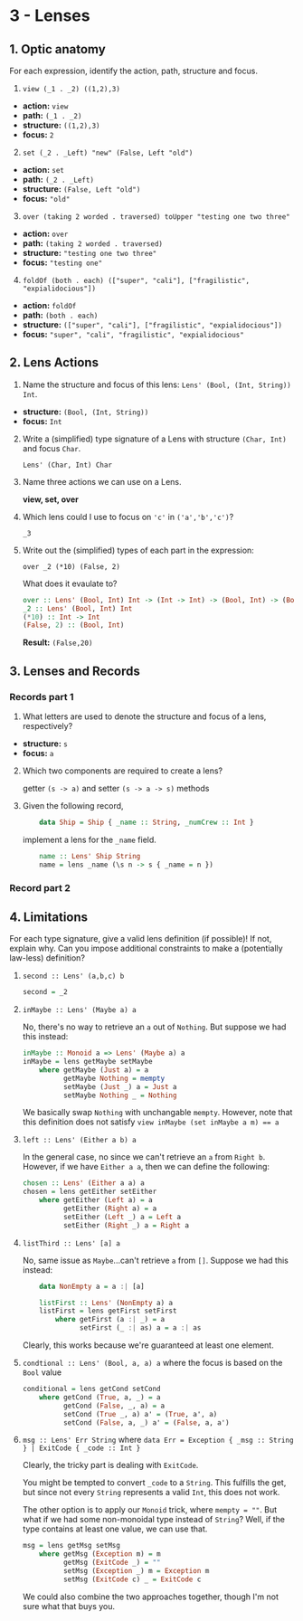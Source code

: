 # 3 - Lenses

## 1. Optic anatomy

For each expression, identify the action, path, structure and focus.

1. `view (_1 . _2) ((1,2),3)`
  - __action:__ `view`
  - __path:__ `(_1 . _2)`
  - __structure:__ `((1,2),3)`
  - __focus:__ `2`

2. `set (_2 . _Left) "new" (False, Left "old")`
  - __action:__ `set`
  - __path:__ `(_2 . _Left)`
  - __structure:__ `(False, Left "old")`
  - __focus:__ `"old"`

3. `over (taking 2 worded . traversed) toUpper "testing one two three"`
  - __action:__ `over`
  - __path:__ `(taking 2 worded . traversed)`
  - __structure:__ `"testing one two three"`
  - __focus:__ `"testing one"`

4. `foldOf (both . each) (["super", "cali"], ["fragilistic", "expialidocious"])`
  - __action:__ `foldOf`
  - __path:__ `(both . each)`
  - __structure:__ `(["super", "cali"], ["fragilistic", "expialidocious"])`
  - __focus:__ `"super", "cali", "fragilistic", "expialidocious"`

## 2. Lens Actions

1. Name the structure and focus of this lens: `Lens' (Bool, (Int, String)) Int`.
  - __structure:__ `(Bool, (Int, String))`
  - __focus:__ `Int`

2. Write a (simplified) type signature of a Lens with structure `(Char, Int)` and focus `Char`.

    `Lens' (Char, Int) Char`

3. Name three actions we can use on a Lens.

    __view, set, over__

4. Which lens could I use to focus on `'c'` in `('a','b','c')`?

    `_3`

5. Write out the (simplified) types of each part in the expression: 

    `over _2 (*10) (False, 2)`

    What does it evaulate to?

    ```haskell
    over :: Lens' (Bool, Int) Int -> (Int -> Int) -> (Bool, Int) -> (Bool, Int)
    _2 :: Lens' (Bool, Int) Int
    (*10) :: Int -> Int
    (False, 2) :: (Bool, Int)
    ```
    __Result:__ `(False,20)`

## 3. Lenses and Records

### Records part 1

1. What letters are used to denote the structure and focus of a lens, respectively?
  - __structure:__ `s`
  - __focus:__ `a`

2. Which two components are required to create a lens?

    getter `(s -> a)` and setter `(s -> a -> s)` methods

3. Given the following record, 

    ```haskell
        data Ship = Ship { _name :: String, _numCrew :: Int }
    ```

    implement a lens for the `_name` field.

    ```haskell
        name :: Lens' Ship String
        name = lens _name (\s n -> s { _name = n })
    ```

### Record part 2


## 4. Limitations

For each type signature, give a valid lens definition (if possible)!
If not, explain why. Can you impose additional constraints to make a (potentially law-less) definition? 

1. `second :: Lens' (a,b,c) b`

    ```haskell
    second = _2
    ```

2. `inMaybe :: Lens' (Maybe a) a`

    No, there's no way to retrieve an `a` out of `Nothing`. But suppose we had this instead:

    ```haskell
    inMaybe :: Monoid a => Lens' (Maybe a) a
    inMaybe = lens getMaybe setMaybe
        where getMaybe (Just a) = a
              getMaybe Nothing = mempty
              setMaybe (Just _) a = Just a
              setMaybe Nothing _ = Nothing
    ```

    We basically swap `Nothing` with unchangable `mempty`.
    However, note that this definition does not satisfy `view inMaybe (set inMaybe a m) == a` 

3. `left :: Lens' (Either a b) a`

    In the general case, no since we can't retrieve an `a` from `Right b`.
    However, if we have `Either a a`, then we can define the following:

    ```haskell
    chosen :: Lens' (Either a a) a
    chosen = lens getEither setEither
        where getEither (Left a) = a
              getEither (Right a) = a
              setEither (Left _) a = Left a
              setEither (Right _) a = Right a
    ```

4. `listThird :: Lens' [a] a`

    No, same issue as `Maybe`...can't retrieve `a` from `[]`. 
    Suppose we had this instead:

    ```haskell
        data NonEmpty a = a :| [a]

        listFirst :: Lens' (NonEmpty a) a
        listFirst = lens getFirst setFirst
            where getFirst (a :| _) = a
                  setFirst (_ :| as) a = a :| as
    ```

    Clearly, this works because we're guaranteed at least one element.

5. `condtional :: Lens' (Bool, a, a) a` where the focus is based on the `Bool` value

    ```haskell
    conditional = lens getCond setCond
        where getCond (True, a, _) = a
              getCond (False, _, a) = a
              setCond (True _, a) a' = (True, a', a)
              setCond (False, a, _) a' = (False, a, a')
    ```

6. `msg :: Lens' Err String` where `data Err = Exception { _msg :: String } | ExitCode { _code :: Int }`

    Clearly, the tricky part is dealing with `ExitCode`. 

    You might be tempted to convert `_code` to a `String`. This fulfills the get, but since
    not every `String` represents a valid `Int`, this does not work.

    The other option is to apply our `Monoid` trick, where `mempty = ""`. But what if we
    had some non-monoidal type instead of `String`? Well, if the type contains at least one
    value, we can use that.

    ```haskell
    msg = lens getMsg setMsg
        where getMsg (Exception m) = m
              getMsg (ExitCode _) = ""
              setMsg (Exception _) m = Exception m
              setMsg (ExitCode c) _ = ExitCode c
    ```
    
    We could also combine the two approaches together, though I'm not sure what that buys you.


